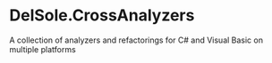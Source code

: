 # DelSole.CrossAnalyzers
A collection of analyzers and refactorings for C# and Visual Basic on multiple platforms

